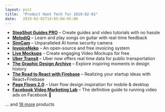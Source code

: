 ```yaml
---
layout: post
title:  "Product Hunt Tech for 2019-02-01"
date:   2019-02-02T14:05:04-05:00
---
```


* **[StepShot Guides PRO](https://www.producthunt.com/posts/stepshot-guides-pro?utm_campaign=producthunt-api&utm_medium=api&utm_source=Application%3A+Daily+Digest+RSS+%28ID%3A+3202%29)** – Create guides and video tutorials with no hassle
* **[MelodiQ](https://www.producthunt.com/posts/melodiq?utm_campaign=producthunt-api&utm_medium=api&utm_source=Application%3A+Daily+Digest+RSS+%28ID%3A+3202%29)** – Learn and play songs on guitar with real-time feedback
* **[SimCam](https://www.producthunt.com/posts/simcam?utm_campaign=producthunt-api&utm_medium=api&utm_source=Application%3A+Daily+Digest+RSS+%28ID%3A+3202%29)** – Unparalleled AI home security camera
* **[InvoiceNeko](https://www.producthunt.com/posts/invoiceneko?utm_campaign=producthunt-api&utm_medium=api&utm_source=Application%3A+Daily+Digest+RSS+%28ID%3A+3202%29)** – An open-source and free invoicing system
* **[Live Mockups](https://www.producthunt.com/posts/live-mockups?utm_campaign=producthunt-api&utm_medium=api&utm_source=Application%3A+Daily+Digest+RSS+%28ID%3A+3202%29)** – Create engaging Video Mockups for free
* **[Uber Transit](https://www.producthunt.com/posts/uber-transit?utm_campaign=producthunt-api&utm_medium=api&utm_source=Application%3A+Daily+Digest+RSS+%28ID%3A+3202%29)** – Uber now offers real time data for public transportation
* **[The Graphic Design Archive](https://www.producthunt.com/posts/the-graphic-design-archive?utm_campaign=producthunt-api&utm_medium=api&utm_source=Application%3A+Daily+Digest+RSS+%28ID%3A+3202%29)** – Explore inspiring moments in design history
* **[The Road to React with Firebase](https://www.producthunt.com/posts/the-road-to-react-with-firebase?utm_campaign=producthunt-api&utm_medium=api&utm_source=Application%3A+Daily+Digest+RSS+%28ID%3A+3202%29)** – Realizing your startup ideas with React+Firebase
* **[Page Flows 2.0](https://www.producthunt.com/posts/page-flows-2-0?utm_campaign=producthunt-api&utm_medium=api&utm_source=Application%3A+Daily+Digest+RSS+%28ID%3A+3202%29)** – User flow design inspiration for mobile & desktop
* **[Facebook Video Marketing Lab](https://www.producthunt.com/posts/facebook-video-marketing-lab?utm_campaign=producthunt-api&utm_medium=api&utm_source=Application%3A+Daily+Digest+RSS+%28ID%3A+3202%29)** – The definitive guide to running video ads on Facebook 🚀

… and [16 more](https://www.producthunt.com/tech) products